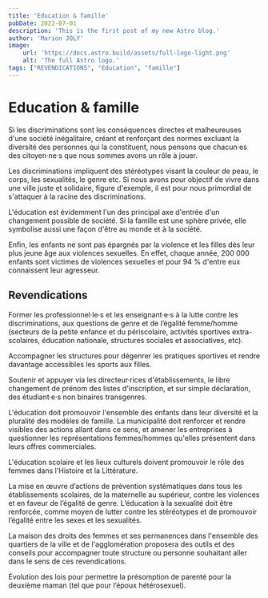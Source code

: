 ```yaml
---
title: 'Education & famille'
pubDate: 2022-07-01
description: 'This is the first post of my new Astro blog.'
author: 'Marion JOLY'
image:
    url: 'https://docs.astro.build/assets/full-logo-light.png'
    alt: 'The full Astro logo.'
tags: ["REVENDICATIONS", "Education", "famille"]
---
```


# Education & famille
Si les discriminations sont les conséquences directes et malheureuses d'une société inégalitaire, 
créant et renforçant des normes excluant la diversité des personnes qui la constituent, 
nous pensons que chacun·es des citoyen·ne·s que nous sommes avons un rôle à jouer. 

Les discriminations impliquent des stéréotypes visant la couleur de peau, le corps, les sexualités, le genre etc. 
Si nous avons pour objectif de vivre dans une ville juste et solidaire, figure d'exemple, il est pour nous primordial de s'attaquer à la racine des discriminations. 

L'éducation est évidemment l'un des principal axe d'entrée d'un changement possible de société.
Si la famille est une sphère privée, elle symbolise aussi une façon d'être au monde et à la société.

Enfin, les enfants ne sont pas épargnés par la violence et les filles dès leur plus jeune âge aux violences sexuelles. 
En effet, chaque année, 200 000 enfants sont victimes de violences sexuelles et pour 94 % d'entre eux connaissent leur agresseur.


## Revendications
Former les professionnel·le·s et les enseignant·e·s à la lutte contre les discriminations, aux questions de genre et de l’égalité femme/homme (secteurs de la petite enfance et du périscolaire, activités sportives extra-scolaires, éducation nationale, structures sociales et associatives, etc).

Accompagner les structures pour dégenrer les pratiques sportives et rendre davantage accessibles les sports aux filles.

Soutenir et appuyer via les directeur·rices d'établissements, le libre changement de prénom des listes d'inscription, et sur simple déclaration, des étudiant·e·s non binaires transgenres.

L'éducation doit promouvoir l'ensemble des enfants dans leur diversité et la pluralité des modèles de famille. La municipalité doit renforcer et rendre visibles des actions allant dans ce sens, et amener les entreprises à questionner les représentations femmes/hommes qu'elles présentent dans leurs offres commerciales.

L'éducation scolaire et les lieux culturels doivent promouvoir le rôle des femmes dans l'Histoire et la Littérature.

La mise en œuvre d’actions de prévention systématiques dans tous les établissements scolaires, de la maternelle au supérieur, contre les violences et en faveur de l’égalité de genre. L’éducation à la sexualité doit être renforcée, comme moyen de lutter contre les stéréotypes et de promouvoir l’égalité entre les sexes et les sexualités.

La maison des droits des femmes et ses permanences dans l'ensemble des quartiers de la ville et de l'agglomération proposera des outils et des conseils pour accompagner toute structure ou personne souhaitant aller dans le sens de ces revendications.

Évolution des lois pour permettre la présomption de parenté pour la deuxième maman (tel que pour l’époux hétérosexuel).
